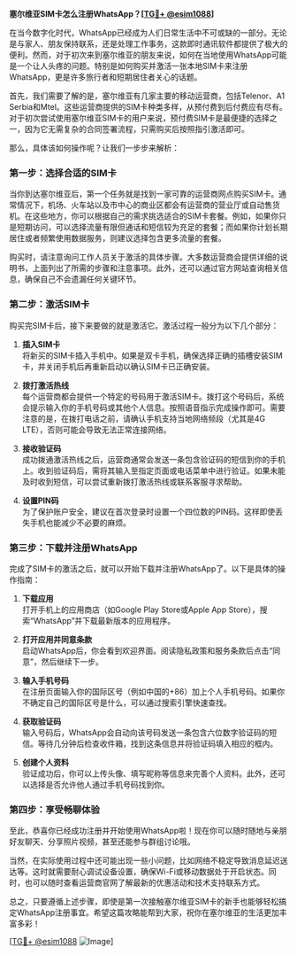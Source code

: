 **塞尔维亚SIM卡怎么注册WhatsApp？[[TG💪+ @esim1088](https://t.me/s/esim1088)]**

在当今数字化时代，WhatsApp已经成为人们日常生活中不可或缺的一部分。无论是与家人、朋友保持联系，还是处理工作事务，这款即时通讯软件都提供了极大的便利。然而，对于初次来到塞尔维亚的朋友来说，如何在当地使用WhatsApp可能是一个让人头疼的问题。特别是如何购买并激活一张本地SIM卡来注册WhatsApp，更是许多旅行者和短期居住者关心的话题。

首先，我们需要了解的是，塞尔维亚有几家主要的移动运营商，包括Telenor、A1 Serbia和Mtel。这些运营商提供的SIM卡种类多样，从预付费到后付费应有尽有。对于初次尝试使用塞尔维亚SIM卡的用户来说，预付费SIM卡是最便捷的选择之一，因为它无需复杂的合同签署流程，只需购买后按照指引激活即可。

那么，具体该如何操作呢？让我们一步步来解析：

### **第一步：选择合适的SIM卡**
当你到达塞尔维亚后，第一个任务就是找到一家可靠的运营商网点购买SIM卡。通常情况下，机场、火车站以及市中心的商业区都会有运营商的营业厅或自动售货机。在这些地方，你可以根据自己的需求挑选适合的SIM卡套餐。例如，如果你只是短期访问，可以选择流量有限但通话和短信较为充足的套餐；而如果你计划长期居住或者频繁使用数据服务，则建议选择包含更多流量的套餐。

购买时，请注意询问工作人员关于激活的具体步骤。大多数运营商会提供详细的说明书，上面列出了所需的步骤和注意事项。此外，还可以通过官方网站查询相关信息，确保自己不会遗漏任何关键环节。

### **第二步：激活SIM卡**
购买完SIM卡后，接下来要做的就是激活它。激活过程一般分为以下几个部分：

1. **插入SIM卡**  
   将新买的SIM卡插入手机中。如果是双卡手机，确保选择正确的插槽安装SIM卡，并关闭手机后再重新启动以确认SIM卡已正确安装。

2. **拨打激活热线**  
   每个运营商都会提供一个特定的号码用于激活SIM卡。拨打这个号码后，系统会提示输入你的手机号码或其他个人信息。按照语音指示完成操作即可。需要注意的是，在拨打电话之前，请确认手机支持当地网络频段（尤其是4G LTE），否则可能会导致无法正常连接网络。

3. **接收验证码**  
   成功拨通激活热线之后，运营商通常会发送一条包含验证码的短信到你的手机上。收到验证码后，需将其输入至指定页面或电话菜单中进行验证。如果未能及时收到短信，可以尝试重新拨打激活热线或联系客服寻求帮助。

4. **设置PIN码**  
   为了保护账户安全，建议在首次登录时设置一个四位数的PIN码。这样即使丢失手机也能减少不必要的麻烦。

### **第三步：下载并注册WhatsApp**
完成了SIM卡的激活之后，就可以开始下载并注册WhatsApp了。以下是具体的操作指南：

1. **下载应用**  
   打开手机上的应用商店（如Google Play Store或Apple App Store），搜索“WhatsApp”并下载最新版本的应用程序。

2. **打开应用并同意条款**  
   启动WhatsApp后，你会看到欢迎界面。阅读隐私政策和服务条款后点击“同意”，然后继续下一步。

3. **输入手机号码**  
   在注册页面输入你的国际区号（例如中国的+86）加上个人手机号码。如果你不确定自己的国际区号是什么，可以通过搜索引擎快速查找。

4. **获取验证码**  
   输入号码后，WhatsApp会自动向该号码发送一条包含六位数字验证码的短信。等待几分钟后检查收件箱，找到这条信息并将验证码填入相应的框内。

5. **创建个人资料**  
   验证成功后，你可以上传头像、填写昵称等信息来完善个人资料。此外，还可以选择是否允许他人通过手机号码找到你。

### **第四步：享受畅聊体验**
至此，恭喜你已经成功注册并开始使用WhatsApp啦！现在你可以随时随地与亲朋好友聊天、分享照片视频，甚至还能参与群组讨论哦。

当然，在实际使用过程中还可能出现一些小问题，比如网络不稳定导致消息延迟送达等。这时就需要耐心调试设备设置，确保Wi-Fi或移动数据处于开启状态。同时，也可以随时查看运营商官网了解最新的优惠活动和技术支持联系方式。

总之，只要遵循上述步骤，即使是第一次接触塞尔维亚SIM卡的新手也能够轻松搞定WhatsApp注册事宜。希望这篇攻略能帮到大家，祝你在塞尔维亚的生活更加丰富多彩！

[[TG💪+ @esim1088](https://t.me/s/esim1088) ![Image](https://i.postimg.cc/4NQfJmqS/Snipaste-2025-05-13-00-14-12.png)]